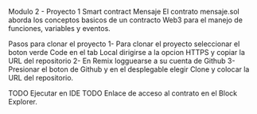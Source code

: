Modulo 2 - Proyecto 1
Smart contract Mensaje
El contrato mensaje.sol aborda los conceptos basicos de un contracto Web3 para el manejo de funciones, variables y eventos.

Pasos para clonar el proyecto
1- Para clonar el proyecto seleccionar el boton verde Code en el tab Local dirigirse a la opcion HTTPS y copiar la URL del repositorio 2- En Remix logguearse a su cuenta de Github 3- Presionar el boton de Github y en el desplegable elegir Clone y colocar la URL del repositorio.

TODO Ejecutar en IDE
TODO Enlace de acceso al contrato en el Block Explorer.